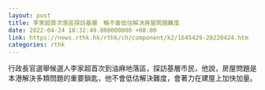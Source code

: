 ```yaml
---
layout: post
title: 李家超首次落區探訪基層　稱不會低估解決房屋問題難度
date: 2022-04-24 18:32:49.000000000 +08:00
link: https://news.rthk.hk/rthk/ch/component/k2/1645429-20220424.htm
categories: rthk
---
```


行政長官選舉候選人李家超首次到油麻地落區，探訪基層市民，他說，房屋問題是本港解決多類問題的重要鎖匙，他不會低估解決難度，會著力在建屋上加快加量。

